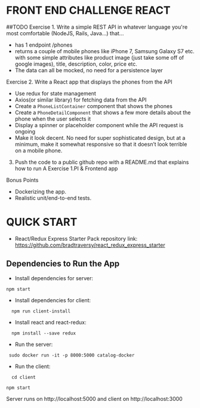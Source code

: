 # FRONT END CHALLENGE REACT

##TODO
Exercise 1. Write a simple REST API in whatever language you're most
comfortable (NodeJS, Rails, Java...) that...

- has 1 endpoint /phones
- returns a couple of mobile phones like iPhone 7, Samsung Galaxy S7 etc. with
  some simple attributes like product image (just take some off of google images), title,
  description, color, price etc.
- The data can all be mocked, no need for a persistence layer

Exercise 2. Write a React app that displays the phones from the API

- Use redux for state management
- Axios(or similar library) for fetching data from the API
- Create a `PhoneListContainer` component that shows the phones
- Create a `PhoneDetailComponent` that shows a few more details about the phone
  when the user selects it
- Display a spinner or placeholder component while the API request is ongoing
- Make it look decent. No need for super sophisticated design, but at a minimum,
  make it somewhat responsive so that it doesn’t look terrible on a mobile phone.

3. Push the code to a public github repo with a README.md that explains how to run
   A Exercise 1.PI & Frontend app

Bonus Points

- Dockerizing the app.
- Realistic unit/end-to-end tests.

# QUICK START

- React/Redux Express Starter Pack repository link: https://github.com/bradtraversy/react_redux_express_starter

## Dependencies to Run the App

- Install dependencies for server:

```
npm start
```

- Install dependencies for client:

```
  npm run client-install
```

- Install react and react-redux:

```
  npm install --save redux
```

- Run the server:

```
 sudo docker run -it -p 8000:5000 catalog-docker
```

- Run the client:

```
  cd client
```

```
npm start
```

Server runs on http://localhost:5000 and client on http://localhost:3000
